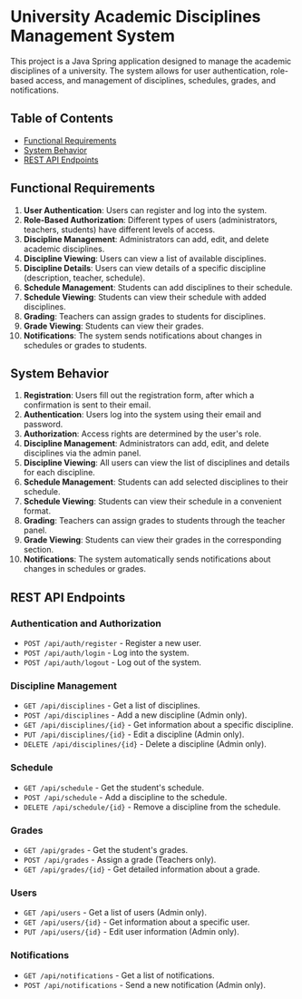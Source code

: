 # University Academic Disciplines Management System

This project is a Java Spring application designed to manage the academic disciplines of a university. The system allows for user authentication, role-based access, and management of disciplines, schedules, grades, and notifications.

## Table of Contents
- [Functional Requirements](#functional-requirements)
- [System Behavior](#system-behavior)
- [REST API Endpoints](#rest-api-endpoints)

## Functional Requirements
1. **User Authentication**: Users can register and log into the system.
2. **Role-Based Authorization**: Different types of users (administrators, teachers, students) have different levels of access.
3. **Discipline Management**: Administrators can add, edit, and delete academic disciplines.
4. **Discipline Viewing**: Users can view a list of available disciplines.
5. **Discipline Details**: Users can view details of a specific discipline (description, teacher, schedule).
6. **Schedule Management**: Students can add disciplines to their schedule.
7. **Schedule Viewing**: Students can view their schedule with added disciplines.
8. **Grading**: Teachers can assign grades to students for disciplines.
9. **Grade Viewing**: Students can view their grades.
10. **Notifications**: The system sends notifications about changes in schedules or grades to students.

## System Behavior
1. **Registration**: Users fill out the registration form, after which a confirmation is sent to their email.
2. **Authentication**: Users log into the system using their email and password.
3. **Authorization**: Access rights are determined by the user's role.
4. **Discipline Management**: Administrators can add, edit, and delete disciplines via the admin panel.
5. **Discipline Viewing**: All users can view the list of disciplines and details for each discipline.
6. **Schedule Management**: Students can add selected disciplines to their schedule.
7. **Schedule Viewing**: Students can view their schedule in a convenient format.
8. **Grading**: Teachers can assign grades to students through the teacher panel.
9. **Grade Viewing**: Students can view their grades in the corresponding section.
10. **Notifications**: The system automatically sends notifications about changes in schedules or grades.

## REST API Endpoints

### Authentication and Authorization
- `POST /api/auth/register` - Register a new user.
- `POST /api/auth/login` - Log into the system.
- `POST /api/auth/logout` - Log out of the system.

### Discipline Management
- `GET /api/disciplines` - Get a list of disciplines.
- `POST /api/disciplines` - Add a new discipline (Admin only).
- `GET /api/disciplines/{id}` - Get information about a specific discipline.
- `PUT /api/disciplines/{id}` - Edit a discipline (Admin only).
- `DELETE /api/disciplines/{id}` - Delete a discipline (Admin only).

### Schedule
- `GET /api/schedule` - Get the student's schedule.
- `POST /api/schedule` - Add a discipline to the schedule.
- `DELETE /api/schedule/{id}` - Remove a discipline from the schedule.

### Grades
- `GET /api/grades` - Get the student's grades.
- `POST /api/grades` - Assign a grade (Teachers only).
- `GET /api/grades/{id}` - Get detailed information about a grade.

### Users
- `GET /api/users` - Get a list of users (Admin only).
- `GET /api/users/{id}` - Get information about a specific user.
- `PUT /api/users/{id}` - Edit user information (Admin only).

### Notifications
- `GET /api/notifications` - Get a list of notifications.
- `POST /api/notifications` - Send a new notification (Admin only).

